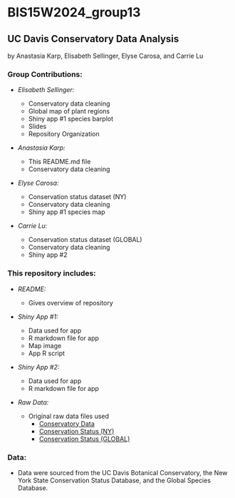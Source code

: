 # BIS15W2024_group13  
## UC Davis Conservatory Data Analysis  
by Anastasia Karp, Elisabeth Sellinger, Elyse Carosa, and Carrie Lu  


### Group Contributions:  
- *Elisabeth Sellinger:*  
  - Conservatory data cleaning
  - Global map of plant regions  
  - Shiny app #1 species barplot
  - Slides
  - Repository Organization
  
- *Anastasia Karp:*  
  - This README.md file  
  - Conservatory data cleaning
  
- *Elyse Carosa:*  
  - Conservation status dataset (NY)
  - Conservatory data cleaning  
  - Shiny app #1 species map

- *Carrie Lu:*  
  - Conservation status dataset (GLOBAL)
  - Conservatory data cleaning  
  - Shiny app #2


### This repository includes:  
- *README:*  
  - Gives overview of repository  
  
- *Shiny App #1:*  
  - Data used for app
  - R markdown file for app
  - Map image
  - App R script
  
- *Shiny App #2:*  
  - Data used for app
  - R markdown file for app  

  
- *Raw Data:*  
  - Original raw data files used  
    - [Conservatory Data](https://greenhouse.ucdavis.edu/conservatory/)
    - [Conservation Status (NY)](https://data.ny.gov/w/6x7f-k6wi/caer-yrtv?cur=M6Y7gMqSuwD&from=root) 
    - [Conservation Status (GLOBAL)](https://datacatalog.worldbank.org/search/dataset/0063384/Global-Species-Database) 

   
### Data:
- Data were sourced from the UC Davis Botanical Conservatory, the New York State Conservation Status Database, and the Global Species Database.
